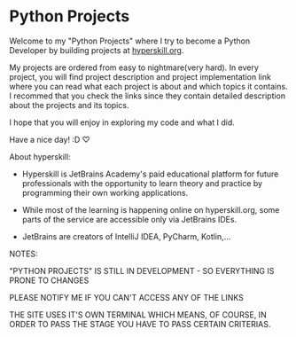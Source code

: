 # Python Projects

Welcome to my "Python Projects" where I try to become a Python Developer by building projects at [hyperskill.org](https://hyperskill.org/).

My projects are ordered from easy to nightmare(very hard).
In every project, you will find project description and project implementation link where you can read what each project is about and which topics it contains.
I recommed that you check the links since they contain detailed description about the projects and its topics.

I hope that you will enjoy in exploring my code and what I did.

Have a nice day! :D ♡

About hyperskill:

- Hyperskill is JetBrains Academy's paid educational platform for future professionals with the opportunity to learn theory and practice by programming their own working applications.

- While most of the learning is happening online on hyperskill.org, some parts of the service are accessible only via JetBrains IDEs.

- JetBrains are creators of IntelliJ IDEA, PyCharm, Kotlin,...

NOTES:

"PYTHON PROJECTS" IS STILL IN DEVELOPMENT - SO EVERYTHING IS PRONE TO CHANGES

PLEASE NOTIFY ME IF YOU CAN'T ACCESS ANY OF THE LINKS

THE SITE USES IT'S OWN TERMINAL WHICH MEANS, OF COURSE, IN ORDER TO PASS THE STAGE YOU HAVE TO PASS CERTAIN CRITERIAS.
